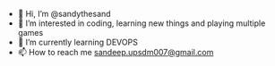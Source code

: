 - 👋 Hi, I’m @sandythesand
- 👀 I’m interested in coding, learning new things and playing multiple games
- 🌱 I’m currently learning DEVOPS
- 📫 How to reach me sandeep.upsdm007@gmail.com

<!---
sandythesand/sandythesand is a ✨ special ✨ repository because its `README.md` (this file) appears on your GitHub profile.
You can click the Preview link to take a look at your changes.
--->
